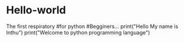# Hello-world
The first respiratory
#for python
#Begginers...
print("Hello My name is Inthu")
print("Welcome to python programming language")

